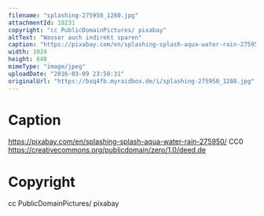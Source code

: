 ```yaml
---
filename: "splashing-275950_1280.jpg"
attachmentId: 18231
copyright: "cc PublicDomainPictures/ pixabay"
altText: "Wasser auch indirekt sparen"
caption: "https://pixabay.com/en/splashing-splash-aqua-water-rain-275950/\nCC0\nhttps://creativecommons.org/publicdomain/zero/1.0/deed.de"
width: 1024
height: 640
mimeType: "image/jpeg"
uploadDate: "2016-03-09 23:50:31"
originalUrl: "https://bxq4fb.myraidbox.de/i/splashing-275950_1280.jpg"
---
```


# Caption

https://pixabay.com/en/splashing-splash-aqua-water-rain-275950/
CC0
https://creativecommons.org/publicdomain/zero/1.0/deed.de

# Copyright

cc PublicDomainPictures/ pixabay
